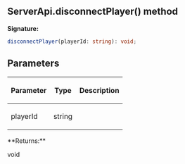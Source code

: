 
## ServerApi.disconnectPlayer() method

**Signature:**

```typescript
disconnectPlayer(playerId: string): void;
```

## Parameters

<table><thead><tr><th>

Parameter


</th><th>

Type


</th><th>

Description


</th></tr></thead>
<tbody><tr><td>

playerId


</td><td>

string


</td><td>


</td></tr>
</tbody></table>
**Returns:**

void


